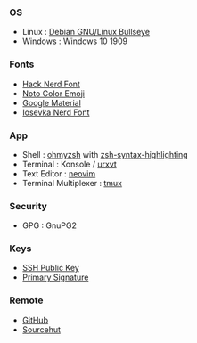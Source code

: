 ### OS
- Linux : [Debian GNU/Linux Bullseye](https://www.debian.org)
- Windows : Windows 10 1909

### Fonts
- [Hack Nerd Font](https://github.com/ryanoasis/nerd-fonts/tree/master/patched-fonts/Hack)
- [Noto Color Emoji](https://github.com/googlefonts/noto-emoji)
- [Google Material](https://github.com/google/material-design-icons)
- [Iosevka Nerd Font](https://github.com/ryanoasis/nerd-fonts/tree/master/patched-fonts/Iosevka)

### App
- Shell : [ohmyzsh](https://ohmyz.sh/) with [zsh-syntax-highlighting](https://github.com/zsh-users/zsh-syntax-highlighting)  
- Terminal : Konsole / [urxvt](https://github.com/exg/rxvt-unicode)
- Text Editor : [neovim](https://neovim.io/)
- Terminal Multiplexer : [tmux](https://github.com/tmux/tmux)

### Security
- GPG : GnuPG2

### Keys
- [SSH Public Key](https://meta.sr.ht/~munn.keys)
- [Primary Signature](https://meta.sr.ht/~munn.pgp)

### Remote
- [GitHub](https://github.com/skymunn/dotfiles)
- [Sourcehut](https://git.sr.ht/~munn/dotfiles)
